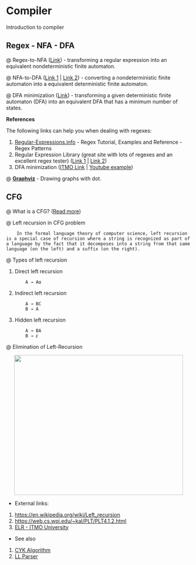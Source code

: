 # Compiler
Introduction to compiler

## Regex - NFA - DFA
@ Regex-to-NFA ([Link](https://en.wikipedia.org/wiki/Thompson%27s_construction)) - transforming a regular expression into an equivalent nondeterministic finite automaton.

@ NFA-to-DFA ([Link 1](http://web.cecs.pdx.edu/~harry/compilers/slides/LexicalPart3.pdf) | [Link 2](https://er.yuvayana.org/nfa-to-dfa-conversion-algorithm-with-solved-example/)) - converting a nondeterministic finite automaton into a equivalent deterministic finite automaton.

@ DFA minimization ([Link](https://en.wikipedia.org/wiki/DFA_minimization)) - transforming a given deterministic finite automaton (DFA) into an equivalent DFA that has a minimum number of states.

**References**

The following links can help you when dealing with regexes:
1. [Regular-Expressions.info](http://www.regular-expressions.info) - Regex Tutorial, Examples and Reference - Regex Patterns
2. Regular Expression Library (great site with lots of regexes and an excellent regex tester) ([Link 1](http://regexlib.com/Default.aspx) | [Link 2](http://regexlib.com/RETester.aspx))
3. DFA minimization ([ITMO Link](http://neerc.ifmo.ru/wiki/index.php?title=%D0%A2%D0%B5%D0%BE%D1%80%D0%B8%D1%8F_%D1%84%D0%BE%D1%80%D0%BC%D0%B0%D0%BB%D1%8C%D0%BD%D1%8B%D1%85_%D1%8F%D0%B7%D1%8B%D0%BA%D0%BE%D0%B2) | [Youtube example](https://www.youtube.com/watch?v=0XaGAkY09Wc))

@ [**Graphviz**](https://www.graphviz.org/) - Drawing graphs with dot.


## CFG

@ What is a CFG? ([Read more](https://www.cs.rochester.edu/~nelson/courses/csc_173/grammars/cfg.html))

@ Left recursion in CFG problem
```
    In the formal language theory of computer science, left recursion is a special case of recursion where a string is recognized as part of a language by the fact that it decomposes into a string from that same language (on the left) and a suffix (on the right).
```
@ Types of left recursion    

1. Direct left recursion
    ```
        A → Aα
    ```
2. Indirect left recursion
    ```
        A → BC
        B → A
    ```
3. Hidden left recursion
    ```
        A → BA
        B → 𝜀
    ```
@ Elimination of Left-Recursion

<p align="center">
  <img width="460" height="380" src="https://web.cs.wpi.edu/~kal/images/PLT/PLTelralgorithm.gif">
</p>

+ External links:
1. https://en.wikipedia.org/wiki/Left_recursion
2. https://web.cs.wpi.edu/~kal/PLT/PLT4.1.2.html
3. [ELR - ITMO University](https://neerc.ifmo.ru/wiki/index.php?title=%D0%A3%D1%81%D1%82%D1%80%D0%B0%D0%BD%D0%B5%D0%BD%D0%B8%D0%B5_%D0%BB%D0%B5%D0%B2%D0%BE%D0%B9_%D1%80%D0%B5%D0%BA%D1%83%D1%80%D1%81%D0%B8%D0%B8)

+ See also
1. [CYK Algorithm](https://en.wikipedia.org/wiki/CYK_algorithm)
2. [LL Parser](https://en.wikipedia.org/wiki/LL_parser)
